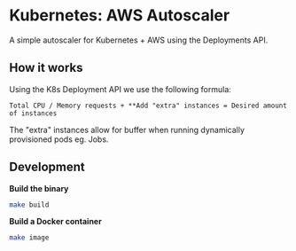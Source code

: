 Kubernetes: AWS Autoscaler
==========================

A simple autoscaler for Kubernetes + AWS using the Deployments API.

## How it works

Using the K8s Deployment API we use the following formula:

```
Total CPU / Memory requests + **Add "extra" instances = Desired amount of instances
```

The "extra" instances allow for buffer when running dynamically provisioned pods eg. Jobs.

## Development

**Build the binary**

```bash
make build
```

**Build a Docker container**

```bash
make image
```